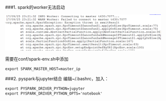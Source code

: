 ###1. spark的worker无法启动

![](./pics/177.png)

需要在conf/spark-env.sh中添加
```
export SPARK_MASTER_HOST=master_ip
```

###2. pyspark与jupyter结合
编辑~/.bashrc，加入：
```
export PYSPARK_DRIVER_PYTHON=jupyter
export PYSPARK_DRIVER_PYTHON_OPTS='notebook'
```